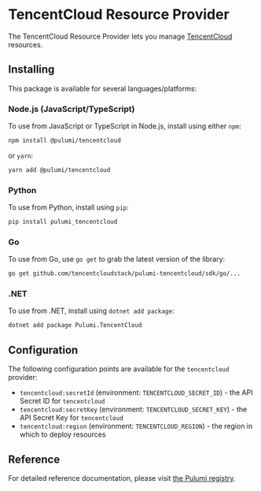 # TencentCloud Resource Provider

The TencentCloud Resource Provider lets you manage [TencentCloud](https://cloud.tencent.com/) resources.

## Installing

This package is available for several languages/platforms:

### Node.js (JavaScript/TypeScript)

To use from JavaScript or TypeScript in Node.js, install using either `npm`:

```bash
npm install @pulumi/tencentcloud
```

or `yarn`:

```bash
yarn add @pulumi/tencentcloud
```

### Python

To use from Python, install using `pip`:

```bash
pip install pulumi_tencentcloud
```

### Go

To use from Go, use `go get` to grab the latest version of the library:

```bash
go get github.com/tencentcloudstack/pulumi-tencentcloud/sdk/go/...
```

### .NET

To use from .NET, install using `dotnet add package`:

```bash
dotnet add package Pulumi.TencentCloud
```

## Configuration

The following configuration points are available for the `tencentcloud` provider:

- `tencentcloud:secretId` (environment: `TENCENTCLOUD_SECRET_ID`) - the API Secret ID for `tencentcloud`
- `tencentcloud:secretKey` (environment: `TENCENTCLOUD_SECRET_KEY`) - the API Secret Key for `tencentcloud`
- `tencentcloud:region` (environment: `TENCENTCLOUD_REGION`) - the region in which to deploy resources

## Reference

For detailed reference documentation, please visit [the Pulumi registry](https://www.pulumi.com/registry/packages/tencentcloud/api-docs/).
